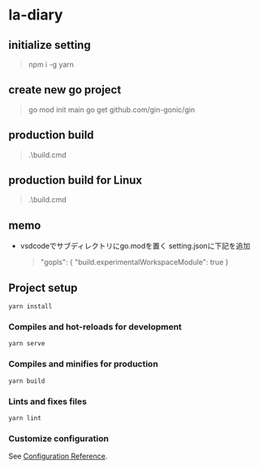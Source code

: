 # la-diary

## initialize setting
> npm i -g yarn

## create new go project
> go mod init main
> go get github.com/gin-gonic/gin

## production build
> .\build.cmd

## production build for Linux
> .\build.cmd

## memo
* vsdcodeでサブディレクトリにgo.modを置く
  setting.jsonに下記を追加
  > "gopls": {
  >     "build.experimentalWorkspaceModule": true
  > }

## Project setup
```
yarn install
```

### Compiles and hot-reloads for development
```
yarn serve
```

### Compiles and minifies for production
```
yarn build
```

### Lints and fixes files
```
yarn lint
```

### Customize configuration
See [Configuration Reference](https://cli.vuejs.org/config/).
